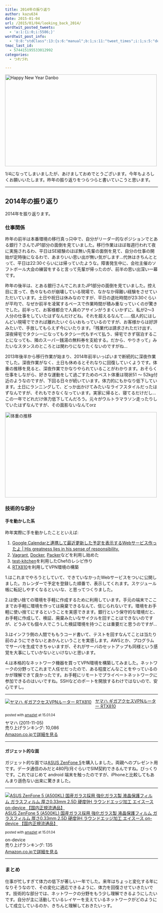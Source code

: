 ```yaml
---
title: 2014年の振り返り
author: kazu634
date: 2015-01-04
url: /2015/01/04/looking_back_2014/
wordtwit_posted_tweets:
  - 'a:1:{i:0;i:5586;}'
wordtwit_post_info:
  - 'O:8:"stdClass":13:{s:6:"manual";b:1;s:11:"tweet_times";i:1;s:5:"delay";s:1:"0";s:7:"enabled";s:1:"1";s:10:"separation";i:60;s:7:"version";s:3:"3.7";s:14:"tweet_template";s:79:"ブログに新しい記事を投稿したよ: 2014年の振り返り - [link] ";s:6:"status";i:2;s:6:"result";a:0:{}s:13:"tweet_counter";i:2;s:13:"tweet_log_ids";a:1:{i:0;i:5586;}s:9:"hash_tags";a:0:{}s:8:"accounts";a:1:{i:0;s:7:"kazu634";}}'
tmac_last_id:
  - 574415195533012992
categories:
  - つれづれ

---
```

<a href="https://www.flickr.com/photos/lel4nd/5311059950" onclick="__gaTracker('send', 'event', 'outbound-article', 'https://www.flickr.com/photos/lel4nd/5311059950', '');" title="Happy New Year Danbo by Leland Francisco, on Flickr"><img class="aligncenter" src="https://farm6.staticflickr.com/5124/5311059950_6da084de1c.jpg" alt="Happy New Year Danbo" width="500" height="303" /></a>
  
1/4になってしまいましたが、あけましておめでとうございます。今年もよろしくお願いいたします。昨年の振り返りをつらつらと書いていこうと思います。
  
<!--more-->

* * *

## 2014年の振り返り

2014年を振り返ります。

### 仕事関係

昨年の前半は本番環境の移行真っ只中で、自分がリーダー的なポジションでとある銀行？さんでJP1部分の面倒を見ていました。移行作業はほぼ毎週行われて夜に実施されるわ、平日はSE経験のほぼ無い先輩の面倒を見て、自分の仕事の開始が定時後になるわで、あまりいい思い出が無い気がします…代休はきちんととって、平日は22:30ぐらいには帰っていたような。障害発生中に、会社主催のソフトボール大会の練習をすると言って先輩が帰ったのが、前半の思い出深い一幕です。

昨年の後半は、とある銀行さんでこれまたJP1部分の面倒を見ていました。控え目に言って、色々なものが崩壊している現場で、なかなか得難い経験をさせていただいています。土日や祝日は休みなのですが、平日の退社時間が23:30ぐらいが平均で、なぜか前半を凌駕するペースで作業時間が積み重なっていくのが驚きでした。前半って、お客様都合で人員のアサインがうまくいかずに、私が2〜3人分の仕事をしていたはずなんだけどね。それを超えるなんて……個人的にはしんどい現場でできれば離れたいぐらいおもっているのですが、お客様からは好評みたいで、手放してもらえず今にいたります。「残業代は請求されただけ出す、深夜帰宅でタクシーになってもタクシー代もすべて払う、帰宅できず宿泊することになっても、隣のスーパー銭湯の無料券を支給する。だから、やりきって」みたいなスタンスのところとは関わりになりたくないのですがね…

2013年後半から移行作業が始まり、2014年前半いっぱいまで断続的に深夜作業でした。深夜作業がなく、土日も休めるとそれなりに回復していくようです。体重の推移を見ると、深夜作業でかなりやられていることがわかります。おそらく仕事をしながら、好きな運動をして過ごすためのベスト体重は現状51 〜 52kg付近のようなのですが、下回る日々が続いています。体力的にもかなり低下しています。土日にランニングして、どっか出かけてみたいなライフスタイルだったはずなんですが、それもできなくなっています。実家に帰ると、寝てるだけだし…この一年でどれだけ体力低下してんだろう。元々がウルトラマラソン走ったりしていたはずなんですが、その面影ないなんてorz

<a href="https://www.flickr.com/photos/42332031@N02/16006436300" onclick="__gaTracker('send', 'event', 'outbound-article', 'https://www.flickr.com/photos/42332031@N02/16006436300', '');" title="体重の推移 by Kazuhiro MUSASHI, on Flickr"><img class="aligncenter" src="https://farm8.staticflickr.com/7571/16006436300_9610333987.jpg" alt="体重の推移" width="500" height="282" /></a>

### 技術的な部分

#### 手を動かした系

昨年実際に手を動かしたことといえば:

  1. <a href="http://blog.kazu634.com/2014/06/07/web_service_cooperating_google_calendar/" onclick="__gaTracker('send', 'event', 'outbound-article', 'http://blog.kazu634.com/2014/06/07/web_service_cooperating_google_calendar/', 'Google Calendarと連携して最近更新した予定を表示するWebサービス作ったよ | His greatness lies in his sense of responsibility.');">Google Calendarと連携して最近更新した予定を表示するWebサービス作ったよ | His greatness lies in his sense of responsibility.</a>
  2. <a href="https://www.vagrantup.com/" onclick="__gaTracker('send', 'event', 'outbound-article', 'https://www.vagrantup.com/', 'Vagrant');" target="_blank">Vagrant</a>, <a href="https://www.docker.com/" onclick="__gaTracker('send', 'event', 'outbound-article', 'https://www.docker.com/', 'Docker');" target="_blank">Docker</a>, <a href="https://www.packer.io/" onclick="__gaTracker('send', 'event', 'outbound-article', 'https://www.packer.io/', 'Packer');" target="_blank">Packer</a>などを利用し始めた
  3. <a href="http://kitchen.ci/" onclick="__gaTracker('send', 'event', 'outbound-article', 'http://kitchen.ci/', 'test-kitchen');" target="_blank">test-kitchen</a>を利用したChefのレシピ作り
  4. <a href="https://www.amazon.co.jp/exec/obidos/ASIN/B005TC9B7M/simsnes-22/ref=nosim/" onclick="__gaTracker('send', 'event', 'outbound-article', 'https://www.amazon.co.jp/exec/obidos/ASIN/B005TC9B7M/simsnes-22/ref=nosim/', 'RTX810');" target="_blank" name="amazletlink">RTX810</a>を利用してVPN環境の構築

1.はこれまでやろうとしていて、できていなかったWebサービスをついに公開しました。カレンダーで予定を登録した順番で、表示してくれます。スケジュール帳に転記しやすくなるといいな、と思ってつくりました。

2.は使い捨ての環境を手軽に作成するために利用しています。手元の端末でここまでお手軽に環境を作っては廃棄できるなんて、信じられないです。環境をお手軽に使い捨てにするということを実感できます。銀行という保守的な環境だと、お手軽に作成して、検証、廃棄みたいなサイクルを回すことはできないのですが、どうみても個々人でこうした検証環境を持つことは重要だと思うのですが…

3.はインフラ側の人間でももうコード書いて、テストを回すなんてことは当たり前のようにできないとあかんということを実感します。AWSとか、プログラムでサーバを生成できちゃいますが、それがサーバのセットアップも同様という感覚を大事にしていかないといけないと思います。

4.は本格的なネットワーク機器を買ってVPN環境を構築してみました。ネットワークの分野ってこれまで人任せだったので、ある程度どんなことをやっているのかが理解できて良かったです。お手軽にリモートでプライベートネットワークに参加できるのはいいですね。SSHなどのポートを開放するわけではないので、安心ですし。

* * *

<div class="amazlet-box" style="margin-bottom: 0px;">
<div class="amazlet-image" style="float: left; margin: 0px 12px 1px 0px;">
<a href="https://www.amazon.co.jp/exec/obidos/ASIN/B005TC9B7M/simsnes-22/ref=nosim/" onclick="__gaTracker('send', 'event', 'outbound-article', 'https://www.amazon.co.jp/exec/obidos/ASIN/B005TC9B7M/simsnes-22/ref=nosim/', '');" target="_blank" name="amazletlink"><img style="border: none;" src="https://images-na.ssl-images-amazon.com/images/I/31gklO2eUWL._SL160_.jpg" alt="ヤマハ ギガアクセスVPNルーター RTX810" /></a>
</div>
  
<div class="amazlet-info" style="line-height: 120%; margin-bottom: 10px;">
<div class="amazlet-name" style="margin-bottom: 10px; line-height: 120%;">
<p>
<a href="https://www.amazon.co.jp/exec/obidos/ASIN/B005TC9B7M/simsnes-22/ref=nosim/" onclick="__gaTracker('send', 'event', 'outbound-article', 'https://www.amazon.co.jp/exec/obidos/ASIN/B005TC9B7M/simsnes-22/ref=nosim/', 'ヤマハ ギガアクセスVPNルーター RTX810');" target="_blank" name="amazletlink">ヤマハ ギガアクセスVPNルーター RTX810</a>
</p>
      
<div class="amazlet-powered-date" style="font-size: 80%; margin-top: 5px; line-height: 120%;">
        posted with <a href="http://www.amazlet.com/" onclick="__gaTracker('send', 'event', 'outbound-article', 'http://www.amazlet.com/', 'amazlet');" title="amazlet"  target="_blank">amazlet</a> at 15.01.04
</div>
</div>
    
<div class="amazlet-detail">
      ヤマハ (2011-11-05)<br /> 売り上げランキング: 10,086
</div>
    
<div class="amazlet-sub-info" style="float: left;">
<div class="amazlet-link" style="margin-top: 5px;">
<a href="https://www.amazon.co.jp/exec/obidos/ASIN/B005TC9B7M/simsnes-22/ref=nosim/" onclick="__gaTracker('send', 'event', 'outbound-article', 'https://www.amazon.co.jp/exec/obidos/ASIN/B005TC9B7M/simsnes-22/ref=nosim/', 'Amazon.co.jpで詳細を見る');" target="_blank" name="amazletlink">Amazon.co.jpで詳細を見る</a>
</div>
</div>
</div>
  
<div class="amazlet-footer" style="clear: left;">
</div>
</div>

* * *

#### ガジェット的な面

ガジェット的な面では<a href="https://www.amazon.co.jp/exec/obidos/ASIN/B00PH8ER2M/simsnes-22/ref=nosim/" onclick="__gaTracker('send', 'event', 'outbound-article', 'https://www.amazon.co.jp/exec/obidos/ASIN/B00PH8ER2M/simsnes-22/ref=nosim/', 'ASUS ZenFone 5');" target="_blank" name="amazletlink">ASUS ZenFone 5</a>を購入しました。両親へのプレゼント用です。データ通信のみだと480円/月ぐらいでSIM契約できるんですね。びっくりです。これではじめて android 端末を触ったのですが、iPhoneと比較してもあんまり遜色ない出来に驚きました。

* * *

<div class="amazlet-box" style="margin-bottom: 0px;">
<div class="amazlet-image" style="float: left; margin: 0px 12px 1px 0px;">
<a href="https://www.amazon.co.jp/exec/obidos/ASIN/B00PH8ER2M/simsnes-22/ref=nosim/" onclick="__gaTracker('send', 'event', 'outbound-article', 'https://www.amazon.co.jp/exec/obidos/ASIN/B00PH8ER2M/simsnes-22/ref=nosim/', '');" target="_blank" name="amazletlink"><img style="border: none;" src="https://images-na.ssl-images-amazon.com/images/I/41d38fxHYTL._SL160_.jpg" alt="ASUS ZenFone 5 (A500KL)  国産ガラス採用 強化ガラス製 液晶保護フィルム ガラスフィルム 厚さ0.33mm 2.5D 硬度9H ラウンドエッジ加工 エイスース on-device 【国内正規流通品】" /></a>
</div>
  
<div class="amazlet-info" style="line-height: 120%; margin-bottom: 10px;">
<div class="amazlet-name" style="margin-bottom: 10px; line-height: 120%;">
<p>
<a href="https://www.amazon.co.jp/exec/obidos/ASIN/B00PH8ER2M/simsnes-22/ref=nosim/" onclick="__gaTracker('send', 'event', 'outbound-article', 'https://www.amazon.co.jp/exec/obidos/ASIN/B00PH8ER2M/simsnes-22/ref=nosim/', 'ASUS ZenFone 5 (A500KL) 国産ガラス採用 強化ガラス製 液晶保護フィルム ガラスフィルム 厚さ0.33mm 2.5D 硬度9H ラウンドエッジ加工 エイスース on-device 【国内正規流通品】');" target="_blank" name="amazletlink">ASUS ZenFone 5 (A500KL) 国産ガラス採用 強化ガラス製 液晶保護フィルム ガラスフィルム 厚さ0.33mm 2.5D 硬度9H ラウンドエッジ加工 エイスース on-device 【国内正規流通品】</a>
</p>
      
<div class="amazlet-powered-date" style="font-size: 80%; margin-top: 5px; line-height: 120%;">
        posted with <a href="http://www.amazlet.com/" onclick="__gaTracker('send', 'event', 'outbound-article', 'http://www.amazlet.com/', 'amazlet');" title="amazlet"  target="_blank">amazlet</a> at 15.01.04
</div>
</div>
    
<div class="amazlet-detail">
      on-device<br /> 売り上げランキング: 135
</div>
    
<div class="amazlet-sub-info" style="float: left;">
<div class="amazlet-link" style="margin-top: 5px;">
<a href="https://www.amazon.co.jp/exec/obidos/ASIN/B00PH8ER2M/simsnes-22/ref=nosim/" onclick="__gaTracker('send', 'event', 'outbound-article', 'https://www.amazon.co.jp/exec/obidos/ASIN/B00PH8ER2M/simsnes-22/ref=nosim/', 'Amazon.co.jpで詳細を見る');" target="_blank" name="amazletlink">Amazon.co.jpで詳細を見る</a>
</div>
</div>
</div>
  
<div class="amazlet-footer" style="clear: left;">
</div>
</div>

* * *

### まとめ

仕事が忙しすぎて体力の低下が著しい一年でした。来年はちょっと変化する年になりそうなので、その変化に適応できるように、体力を回復させていきたいです。技術的な部分では、ネットワークの分野をもう少し理解できるようにしたいです。自分が主に活動しているレイヤーを支えているネットワークがどのようにして成立しているのか、きちんと理解しておきたいっす。
